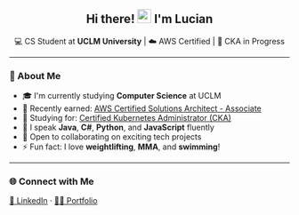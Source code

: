 <h2 align="center">Hi there! <img src="https://media.giphy.com/media/hvRJCLFzcasrR4ia7z/giphy.gif" width="25px"> I'm Lucian</h2>

<p align="center">💻 CS Student at <strong>UCLM University</strong> | ☁️ AWS Certified | 🐳 CKA in Progress</p>

---

### 🚀 About Me

- 🎓 I'm currently studying **Computer Science** at UCLM
- 📜 Recently earned: [AWS Certified Solutions Architect - Associate](https://www.credly.com/badges/278a6a0e-535d-4be0-a5ef-ef3ad24bb849/linked_in?t=t00949)
- 🎯 Studying for: [Certified Kubernetes Administrator (CKA)](https://training.linuxfoundation.org/certification/certified-kubernetes-administrator-cka/)
- 💬 I speak **Java**, **C#**, **Python**, and **JavaScript** fluently
- 🤝 Open to collaborating on exciting tech projects
- ⚡ Fun fact: I love **weightlifting**, **MMA**, and **swimming**!

---

### 🌐 Connect with Me

[💼 LinkedIn](https://www.linkedin.com/in/lucian-andrei-negoita/) · [👨‍💻 Portfolio](https://lucianandreinegoita.dev/)

